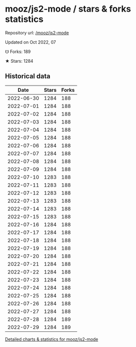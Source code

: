 # mooz/js2-mode / stars & forks statistics

Repository url: [/mooz/js2-mode](https://github.com/mooz/js2-mode)

Updated on Oct 2022, 07

☋ Forks: 189

★ Stars: 1284

## Historical data
| Date | Stars | Forks |
|------|-------|-------|
| 2022-06-30 | 1284 | 188 | 
| 2022-07-01 | 1284 | 188 | 
| 2022-07-02 | 1284 | 188 | 
| 2022-07-03 | 1284 | 188 | 
| 2022-07-04 | 1284 | 188 | 
| 2022-07-05 | 1284 | 188 | 
| 2022-07-06 | 1284 | 188 | 
| 2022-07-07 | 1284 | 188 | 
| 2022-07-08 | 1284 | 188 | 
| 2022-07-09 | 1284 | 188 | 
| 2022-07-10 | 1283 | 188 | 
| 2022-07-11 | 1283 | 188 | 
| 2022-07-12 | 1283 | 188 | 
| 2022-07-13 | 1283 | 188 | 
| 2022-07-14 | 1283 | 188 | 
| 2022-07-15 | 1283 | 188 | 
| 2022-07-16 | 1284 | 188 | 
| 2022-07-17 | 1284 | 188 | 
| 2022-07-18 | 1284 | 188 | 
| 2022-07-19 | 1284 | 188 | 
| 2022-07-20 | 1284 | 188 | 
| 2022-07-21 | 1284 | 188 | 
| 2022-07-22 | 1284 | 188 | 
| 2022-07-23 | 1284 | 188 | 
| 2022-07-24 | 1284 | 188 | 
| 2022-07-25 | 1284 | 188 | 
| 2022-07-26 | 1284 | 188 | 
| 2022-07-27 | 1284 | 188 | 
| 2022-07-28 | 1284 | 189 | 
| 2022-07-29 | 1284 | 189 | 


[Detailed charts & statistics for mooz/js2-mode](https://reviewgithub.com/rep/mooz/js2-mode)
